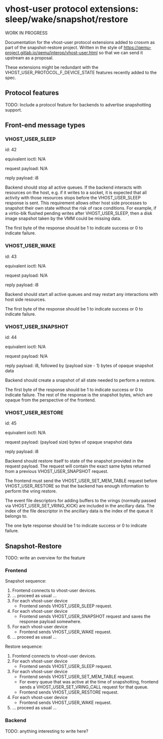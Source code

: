 # vhost-user protocol extensions: sleep/wake/snapshot/restore

WORK IN PROGRESS

Documentation for the vhost-user protocol extensions added to crosvm as part of the snapshot-restore
project. Written in the style of https://qemu-project.gitlab.io/qemu/interop/vhost-user.html so that
we can send it upstream as a proposal.

These extensions might be redundant with the VHOST_USER_PROTOCOL_F_DEVICE_STATE features recently
added to the spec.

## Protocol features

TODO: Include a protocol feature for backends to advertise snapshotting support.

## Front-end message types

### VHOST_USER_SLEEP

id: 42

equivalent ioctl: N/A

request payload: N/A

reply payload: i8

Backend should stop all active queues. If the backend interacts with resources on the host, e.g. if
it writes to a socket, it is expected that all activity with those resources stops before the
VHOST_USER_SLEEP response is sent. This requirement allows other host side processes to snapshot
their own state without the risk of race conditions. For example, if a virtio-blk flushed pending
writes after VHOST_USER_SLEEP, then a disk image snapshot taken by the VMM could be missing data.

The first byte of the response should be 1 to indicate success or 0 to indicate failure.

### VHOST_USER_WAKE

id: 43

equivalent ioctl: N/A

request payload: N/A

reply payload: i8

Backend should start all active queues and may restart any interactions with host side resources.

The first byte of the response should be 1 to indicate success or 0 to indicate failure.

### VHOST_USER_SNAPSHOT

id: 44

equivalent ioctl: N/A

request payload: N/A

reply payload: i8, followed by (payload size - 1) bytes of opaque snapshot data

Backend should create a snapshot of all state needed to perform a restore.

The first byte of the response should be 1 to indicate success or 0 to indicate failure. The rest of
the response is the snapshot bytes, which are opaque from the perspective of the frontend.

### VHOST_USER_RESTORE

id: 45

equivalent ioctl: N/A

request payload: (payload size) bytes of opaque snapshot data

reply payload: i8

Backend should restore itself to state of the snapshot provided in the request payload. The request
will contain the exact same bytes returned from a previous VHOST_USER_SNAPSHOT request.

The frontend must send the VHOST_USER_SET_MEM_TABLE request before VHOST_USER_RESTORE so that the
backend has enough information to perform the vring restore.

The event file descriptors for adding buffers to the vrings (normally passed via
VHOST_USER_SET_VRING_KICK) are included in the ancillary data. The index of the file descriptor in
the ancillary data is the index of the queue it belongs to.

The one byte response should be 1 to indicate success or 0 to indicate failure.

## Snapshot-Restore

TODO: write an overview for the feature

### Frontend

Snapshot sequence:

1. Frontend connects to vhost-user devices.
1. ... proceed as usual ...
1. For each vhost-user device
   - Frontend sends VHOST_USER_SLEEP request.
1. For each vhost-user device
   - Frontend sends VHOST_USER_SNAPSHOT request and saves the response payload somewhere.
1. For each vhost-user device
   - Frontend sends VHOST_USER_WAKE request.
1. ... proceed as usual ...

Restore sequence:

1. Frontend connects to vhost-user devices.
1. For each vhost-user device
   - Frontend sends VHOST_USER_SLEEP request.
1. For each vhost-user device
   - Frontend sends VHOST_USER_SET_MEM_TABLE request.
   - For every queue that was active at the time of snapshotting, frontend sends a
     VHOST_USER_SET_VRING_CALL request for that queue.
   - Frontend sends VHOST_USER_RESTORE request.
1. For each vhost-user device
   - Frontend sends VHOST_USER_WAKE request.
1. ... proceed as usual ...

### Backend

TODO: anything interesting to write here?
